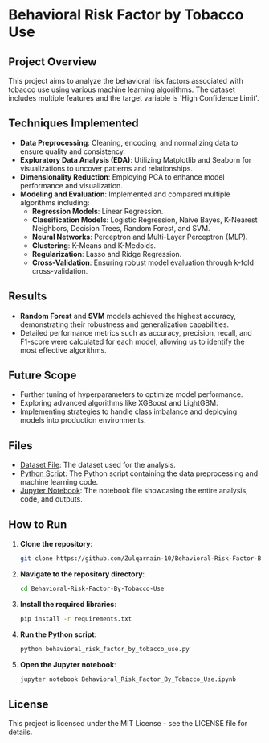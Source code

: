 # Behavioral Risk Factor by Tobacco Use

## Project Overview
This project aims to analyze the behavioral risk factors associated with tobacco use using various machine learning algorithms. The dataset includes multiple features and the target variable is 'High Confidence Limit'.

## Techniques Implemented
- **Data Preprocessing**: Cleaning, encoding, and normalizing data to ensure quality and consistency.
- **Exploratory Data Analysis (EDA)**: Utilizing Matplotlib and Seaborn for visualizations to uncover patterns and relationships.
- **Dimensionality Reduction**: Employing PCA to enhance model performance and visualization.
- **Modeling and Evaluation**: Implemented and compared multiple algorithms including:
  - **Regression Models**: Linear Regression.
  - **Classification Models**: Logistic Regression, Naive Bayes, K-Nearest Neighbors, Decision Trees, Random Forest, and SVM.
  - **Neural Networks**: Perceptron and Multi-Layer Perceptron (MLP).
  - **Clustering**: K-Means and K-Medoids.
  - **Regularization**: Lasso and Ridge Regression.
  - **Cross-Validation**: Ensuring robust model evaluation through k-fold cross-validation.

## Results
- **Random Forest** and **SVM** models achieved the highest accuracy, demonstrating their robustness and generalization capabilities.
- Detailed performance metrics such as accuracy, precision, recall, and F1-score were calculated for each model, allowing us to identify the most effective algorithms.

## Future Scope
- Further tuning of hyperparameters to optimize model performance.
- Exploring advanced algorithms like XGBoost and LightGBM.
- Implementing strategies to handle class imbalance and deploying models into production environments.

## Files
- [Dataset File](Behavioral_Risk_Factor_Data__Tobacco_Use__2011_to_present_.csv): The dataset used for the analysis.
- [Python Script](behavioral_risk_factor_by_tobacco_use.py): The Python script containing the data preprocessing and machine learning code.
- [Jupyter Notebook](Behavioral_Risk_Factor_By_Tobacco_Use.ipynb): The notebook file showcasing the entire analysis, code, and outputs.

## How to Run
1. **Clone the repository**:
   ```bash
   git clone https://github.com/Zulqarnain-10/Behavioral-Risk-Factor-By-Tobacco-Use.git
   ```
2. **Navigate to the repository directory**:
   ```bash
   cd Behavioral-Risk-Factor-By-Tobacco-Use
   ```
3. **Install the required libraries**:
   ```bash
   pip install -r requirements.txt
   ```
4. **Run the Python script**:
   ```bash
   python behavioral_risk_factor_by_tobacco_use.py
   ```
5. **Open the Jupyter notebook**:
   ```bash
   jupyter notebook Behavioral_Risk_Factor_By_Tobacco_Use.ipynb
   ```

## License
This project is licensed under the MIT License - see the LICENSE file for details.
